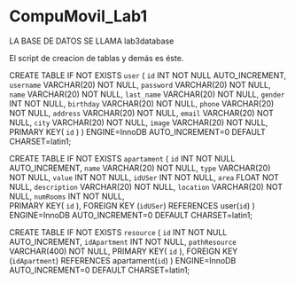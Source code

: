 ﻿# CompuMovil_Lab1
LA BASE DE DATOS SE LLAMA lab3database

El script de creacion de tablas y demás es éste.

CREATE TABLE IF NOT EXISTS `user` (
`id` INT NOT NULL AUTO_INCREMENT, 
`username` VARCHAR(20) NOT NULL,
`password` VARCHAR(20) NOT NULL,
`name` VARCHAR(20) NOT NULL,
`last_name` VARCHAR(20) NOT NULL,
`gender` INT NOT NULL,
`birthday` VARCHAR(20) NOT NULL,
`phone` VARCHAR(20) NOT NULL, 
`address` VARCHAR(20) NOT NULL, 
`email` VARCHAR(20) NOT NULL, 
`city` VARCHAR(20) NOT NULL, 
`image` VARCHAR(20) NOT NULL, 
PRIMARY KEY( `id` )
) ENGINE=InnoDB  AUTO_INCREMENT=0 DEFAULT CHARSET=latin1;

CREATE TABLE IF NOT EXISTS `apartament` (
`id` INT NOT NULL AUTO_INCREMENT, 
`name` VARCHAR(20) NOT NULL,
`type` VARCHAR(20) NOT NULL,
`value` INT NOT NULL,
`idUSer` INT NOT NULL,
`area` FLOAT NOT NULL,
`description` VARCHAR(20) NOT NULL,
`location` VARCHAR(20) NOT NULL, 
`numRooms` INT NOT NULL,  
PRIMARY KEY( `id` ),
FOREIGN KEY (`idUSer`) REFERENCES user(`id`)
) ENGINE=InnoDB  AUTO_INCREMENT=0 DEFAULT CHARSET=latin1;

CREATE TABLE IF NOT EXISTS `resource` (
`id` INT NOT NULL AUTO_INCREMENT, 
`idApartment` INT NOT NULL,
`pathResource` VARCHAR(400) NOT NULL,
PRIMARY KEY( `id` ),
FOREIGN KEY (`idApartment`) REFERENCES apartament(`id`)
) ENGINE=InnoDB  AUTO_INCREMENT=0 DEFAULT CHARSET=latin1;
